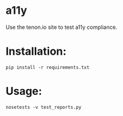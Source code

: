a11y
============
Use the tenon.io site to test a11y compliance.


Installation:
=============
`pip install -r requirements.txt`


Usage:
======
`nosetests -v test_reports.py`
